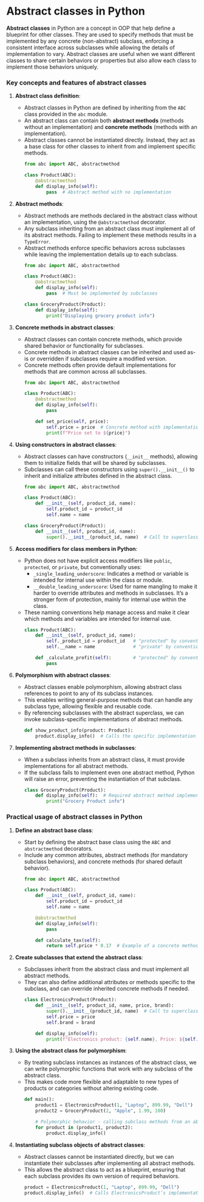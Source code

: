 # Abstract classes in Python

**Abstract classes** in Python are a concept in OOP that help define a blueprint for other classes. They are used to specify methods that must be implemented by any concrete (non-abstract) subclass, enforcing a consistent interface across subclasses while allowing the details of implementation to vary. Abstract classes are useful when we want different classes to share certain behaviors or properties but also allow each class to implement those behaviors uniquely.

### Key concepts and features of abstract classes

1. **Abstract class definition**:
   - Abstract classes in Python are defined by inheriting from the `ABC` class provided in the `abc` module.
   - An abstract class can contain both **abstract methods** (methods without an implementation) and **concrete methods** (methods with an implementation).
   - Abstract classes cannot be instantiated directly. Instead, they act as a base class for other classes to inherit from and implement specific methods.
     ```python
     from abc import ABC, abstractmethod

     class Product(ABC):
         @abstractmethod
         def display_info(self):
             pass  # Abstract method with no implementation
     ```

2. **Abstract methods**:
   - Abstract methods are methods declared in the abstract class without an implementation, using the `@abstractmethod` decorator.
   - Any subclass inheriting from an abstract class must implement all of its abstract methods. Failing to implement these methods results in a `TypeError`.
   - Abstract methods enforce specific behaviors across subclasses while leaving the implementation details up to each subclass.
     ```python
     from abc import ABC, abstractmethod

     class Product(ABC):
         @abstractmethod
         def display_info(self):
             pass  # Must be implemented by subclasses

     class GroceryProduct(Product):
         def display_info(self):
             print("Displaying grocery product info")
     ```

3. **Concrete methods in abstract classes**:
   - Abstract classes can contain concrete methods, which provide shared behavior or functionality for subclasses.
   - Concrete methods in abstract classes can be inherited and used as-is or overridden if subclasses require a modified version.
   - Concrete methods often provide default implementations for methods that are common across all subclasses.
     ```python
     from abc import ABC, abstractmethod

     class Product(ABC):
         @abstractmethod
         def display_info(self):
             pass

         def set_price(self, price):
             self.price = price  # Concrete method with implementation
             print(f"Price set to ${price}")
     ```

4. **Using constructors in abstract classes**:
   - Abstract classes can have constructors (`__init__` methods), allowing them to initialize fields that will be shared by subclasses.
   - Subclasses can call these constructors using `super().__init__()` to inherit and initialize attributes defined in the abstract class.
     ```python
     from abc import ABC, abstractmethod

     class Product(ABC):
         def __init__(self, product_id, name):
             self.product_id = product_id
             self.name = name

     class GroceryProduct(Product):
         def __init__(self, product_id, name):
             super().__init__(product_id, name)  # Call to superclass constructor
     ```

5. **Access modifiers for class members in Python**:
   - Python does not have explicit access modifiers like `public`, `protected`, or `private`, but conventionally uses:
     - `_single_leading_underscore`: Indicates a method or variable is intended for internal use within the class or module.
     - `__double_leading_underscore`: Used for name mangling to make it harder to override attributes and methods in subclasses. It’s a stronger form of protection, mainly for internal use within the class.
   - These naming conventions help manage access and make it clear which methods and variables are intended for internal use.
     ```python
     class Product(ABC):
         def __init__(self, product_id, name):
             self._product_id = product_id   # "protected" by convention
             self.__name = name              # "private" by convention

         def _calculate_profit(self):        # "protected" by convention
             pass
     ```

6. **Polymorphism with abstract classes**:
   - Abstract classes enable polymorphism, allowing abstract class references to point to any of its subclass instances.
   - This enables writing general-purpose methods that can handle any subclass type, allowing flexible and reusable code.
   - By referencing subclasses with the abstract superclass, we can invoke subclass-specific implementations of abstract methods.
     ```python
     def show_product_info(product: Product):
         product.display_info()  # Calls the specific implementation in each subclass
     ```

7. **Implementing abstract methods in subclasses**:
   - When a subclass inherits from an abstract class, it must provide implementations for all abstract methods.
   - If the subclass fails to implement even one abstract method, Python will raise an error, preventing the instantiation of that subclass.
     ```python
     class GroceryProduct(Product):
         def display_info(self):  # Required abstract method implementation
             print("Grocery Product info")
     ```


### Practical usage of abstract classes in Python

1. **Define an abstract base class**:
   - Start by defining the abstract base class using the `ABC` and `abstractmethod` decorators.
   - Include any common attributes, abstract methods (for mandatory subclass behaviors), and concrete methods (for shared default behavior).
     ```python
     from abc import ABC, abstractmethod

     class Product(ABC):
         def __init__(self, product_id, name):
             self.product_id = product_id
             self.name = name

         @abstractmethod
         def display_info(self):
             pass

         def calculate_tax(self):
             return self.price * 0.17  # Example of a concrete method
     ```

2. **Create subclasses that extend the abstract class**:
   - Subclasses inherit from the abstract class and must implement all abstract methods.
   - They can also define additional attributes or methods specific to the subclass, and can override inherited concrete methods if needed.
     ```python
     class ElectronicsProduct(Product):
         def __init__(self, product_id, name, price, brand):
             super().__init__(product_id, name)  # Call to superclass constructor
             self.price = price
             self.brand = brand

         def display_info(self):
             print(f"Electronics product: {self.name}, Price: ${self.price}, Brand: {self.brand}")
     ```

3. **Using the abstract class for polymorphism**:
   - By treating subclass instances as instances of the abstract class, we can write polymorphic functions that work with any subclass of the abstract class.
   - This makes code more flexible and adaptable to new types of products or categories without altering existing code.
     ```python
     def main():
         product1 = ElectronicsProduct(1, "Laptop", 899.99, "Dell")
         product2 = GroceryProduct(2, "Apple", 1.99, 100)

         # Polymorphic behavior - calling subclass methods from an abstract class reference
         for product in (product1, product2):
             product.display_info()
     ```

4. **Instantiating subclass objects of abstract classes**:
   - Abstract classes cannot be instantiated directly, but we can instantiate their subclasses after implementing all abstract methods.
   - This allows the abstract class to act as a blueprint, ensuring that each subclass provides its own version of required behaviors.
     ```python
     product = ElectronicsProduct(1, "Laptop", 899.99, "Dell")
     product.display_info()  # Calls ElectronicsProduct’s implementation of display_info
     ```